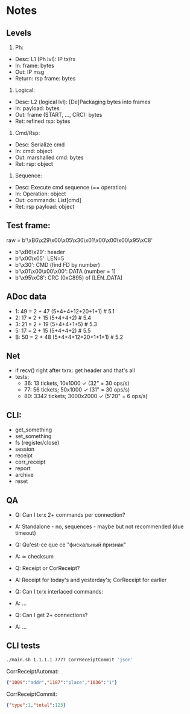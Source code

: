 # Notes

## Levels
1. Ph:
  - Desc: L1 (Ph lvl): IP tx/rx
  - In: frame: bytes
  - Out: IP msg
  - Return: rsp frame: bytes
1. Logical:
  - Desc: L2 (logical lvl): [De]Packaging bytes into frames
  - In: payload: bytes
  - Out: frame (START, ..., CRC): bytes
  - Ret: refined rsp: bytes
1. Cmd/Rsp:
  - Desc: Serialize cmd
  - In: cmd: object
  - Out: marshalled cmd: bytes
  - Ret: rsp: object
1. Sequence:
  - Desc: Execute cmd sequence (== operation)
  - In: Operation: object
  - Out: commands: List[cmd]
  - Ret: rsp payload: object

## Test frame:

raw = b'\xB6\x29\x00\x05\x30\x01\x00\x00\x00\x95\xС8'
- b'\xB6\x29': header
- b'\x00\x05': LEN=5
- b'\x30': CMD (find FD by number)
- b'\x01\x00\x00\x00': DATA (number = 1)
- b'\x95\xС8': CRC (0xC895) of [LEN..DATA]

## ADoc data
- 1: 49 = 2 + 47 (5+4+4+12+20+1+1)  # 5.1
- 2: 17 = 2 + 15 (5+4+4+2)  # 5.4
- 3: 21 = 2 + 19 (5+4+4+1+5)  # 5.3
- 5: 17 = 2 + 15 (5+4+4+2)  # 5.5
- B: 50 = 2 + 48 (5+4+4+12+20+1+1+1)  # 5.2

## Net
- if recv() right after txrx: get header and that's all
- tests:
  + 36: 13 tickets, 10x1000 &check; (32" = 30 ops/s)
  + 77: 56 tickets; 50x1000 &check; (31" = 30 ops/s)
  + 80: 3342 tickets; 3000x2000 &check; (5'20" = 6 ops/s)

## CLI:
- get_something
- set_something
- fs (register/close)
- session
- receipt
- corr_receipt
- report
- archive
- reset

## QA
- Q: Can I txrx 2+ commands per connection?
- A: Standalone - no, sequences - maybe but not recommended (due timeout)

- Q: Qu'est-ce que ce "фискальный признак"
- A: &sime; checksum

- Q: Receipt or CorReceipt?
- A: Receipt for today's and yesterday's; CorReceipt for earlier

- Q: Can I txrx interlaced commands:
- A: &hellip;

- Q: Can I get 2+ connections?
- A: &hellip;

## CLI tests
```sh
./main.sh 1.1.1.1 7777 CorrReceiptCommit 'json'
```

CorrReceiptAutomat:
```json
{"1009":"addr","1187":"place","1036":"1"}
```

CorrReceiptCommit:
```json
{"type":1,"total":123}
```
